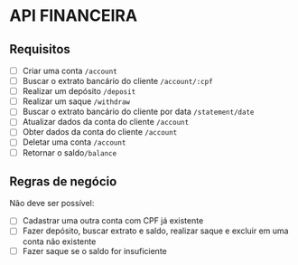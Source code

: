 # API FINANCEIRA

## Requisitos

- [ ]  Criar uma conta `/account`
- [ ]  Buscar o extrato bancário do cliente `/account/:cpf`
- [ ]  Realizar um depósito `/deposit`
- [ ]  Realizar um saque `/withdraw`
- [ ]  Buscar o extrato bancário do cliente por data `/statement/date`
- [ ]  Atualizar dados da conta do cliente `/account`
- [ ]  Obter dados da conta do cliente `/account`
- [ ]  Deletar uma conta `/account`
- [ ]  Retornar o saldo`/balance`

## Regras de negócio

Não deve ser possível:

- [ ]  Cadastrar uma outra conta com CPF já existente
- [ ]  Fazer depósito, buscar extrato e saldo, realizar saque e excluir em uma conta não existente
- [ ]  Fazer saque se o saldo for insuficiente
